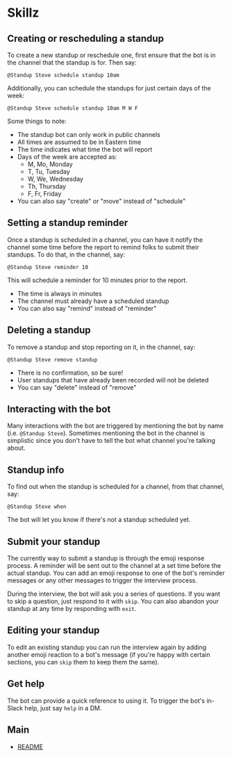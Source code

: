 # Skillz

## Creating or rescheduling a standup

To create a new standup or reschedule one, first ensure that the bot is in the channel that the standup is for.  Then say:

`@Standup Steve schedule standup 10am`

Additionally, you can schedule the standups for just certain days of the week:

`@Standup Steve schedule standup 10am M W F`

Some things to note:

- The standup bot can only work in public channels
- All times are assumed to be in Eastern time
- The time indicates what time the bot will report
- Days of the week are accepted as:
  - M, Mo, Monday
  - T, Tu, Tuesday
  - W, We, Wednesday
  - Th, Thursday
  - F, Fr, Friday
- You can also say "create" or "move" instead of "schedule"

## Setting a standup reminder

Once a standup is scheduled in a channel, you can have it notify the channel some time before the report to remind folks to submit their standups.  To do that, in the channel, say:

`@Standup Steve reminder 10`

This will schedule a reminder for 10 minutes prior to the report.

- The time is always in minutes
- The channel must already have a scheduled standup
- You can also say "remind" instead of "reminder"

## Deleting a standup

To remove a standup and stop reporting on it, in the channel, say:

`@Standup Steve remove standup`

- There is no confirmation, so be sure!
- User standups that have already been recorded will not be deleted
- You can say "delete" instead of "remove"

## Interacting with the bot

Many interactions with the bot are triggered by mentioning the bot by name (i.e. `@Standup Steve`). Sometimes mentioning the bot in the channel is simplistic since you don't have to tell the bot what channel you're talking about.

## Standup info

To find out when the standup is scheduled for a channel, from that channel, say:

`@Standup Steve when`

The bot will let you know if there's not a standup scheduled yet.

## Submit your standup

The currently way to submit a standup is through the emoji response process. A reminder will be sent out to the channel at a set time before the actual standup. You can add an emoji response to one of the bot's reminder messages or any other messages to trigger the interview process.

During the interview, the bot will ask you a series of questions. If you want to skip a question, just respond to it with `skip`. You can also abandon your standup at any time by responding with `exit`.

## Editing your standup

To edit an existing standup you can run the interview again by adding another emoji reaction to a bot's message (if you're happy with certain sections, you can `skip` them to keep them the same).

## Get help

The bot can provide a quick reference to using it.  To trigger the bot's in-Slack help, just say `help` in a DM.

## Main
- [README](../README.md)
